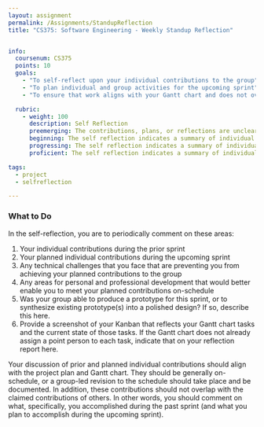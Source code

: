 ```yaml
---
layout: assignment
permalink: /Assignments/StandupReflection
title: "CS375: Software Engineering - Weekly Standup Reflection"


info:
  coursenum: CS375
  points: 10
  goals:
    - "To self-reflect upon your individual contributions to the group"
    - "To plan individual and group activities for the upcoming sprint"
    - "To ensure that work aligns with your Gantt chart and does not overlap the efforts of another."

  rubric:
    - weight: 100
      description: Self Reflection
      preemerging: The contributions, plans, or reflections are unclear or missing
      beginning: The self reflection indicates a summary of individual progress in the prior sprint that overlaps with the contributions of another.  The self reflection indicates a summary of individual activities for the upcoming sprint that overlaps with the contributions of another.  The reflection does not thoughtfully comment on technical challenges and areas of personal development.
      progressing: The self reflection indicates a summary of individual progress in the prior sprint that does not overlap with the contributions of another.  The self reflection indicates a summary of individual activities for the upcoming sprint that overlaps in minor ways with the contributions of another that can be resolved in a stand up meeting.  The reflection includes a thougtful discussion of technical challenges and areas for personal development. 
      proficient: The self reflection indicates a summary of individual progress in the prior sprint that does not overlap with the contributions of another.  The self reflection indicates a summary of individual activities for the upcoming sprint that does not overlap with the contributions of another.  The reflection includes a thougtful discussion of technical challenges and areas for personal development.

tags:
  - project
  - selfreflection

---
```


### What to Do

In the self-reflection, you are to periodically comment on these areas:

1. Your individual contributions during the prior sprint
2. Your planned individual contributions during the upcoming sprint
3. Any technical challenges that you face that are preventing you from achieving your planned contributions to the group
4. Any areas for personal and professional development that would better enable you to meet your planned contributions on-schedule
5. Was your group able to produce a prototype for this sprint, or to synthesize existing prototype(s) into a polished design?  If so, describe this here.
6. Provide a screenshot of your Kanban that reflects your Gantt chart tasks and the current state of those tasks.  If the Gantt chart does not already assign a point person to each task, indicate that on your reflection report here.

Your discussion of prior and planned individual contributions should align with the project plan and Gantt chart.  They should be generally on-schedule, or a group-led revision to the schedule should take place and be documented.  In addition, these contributions should not overlap with the claimed contributions of others.  In other words, you should comment on what, specifically, you accomplished during the past sprint (and what you plan to accomplish during the upcoming sprint).
